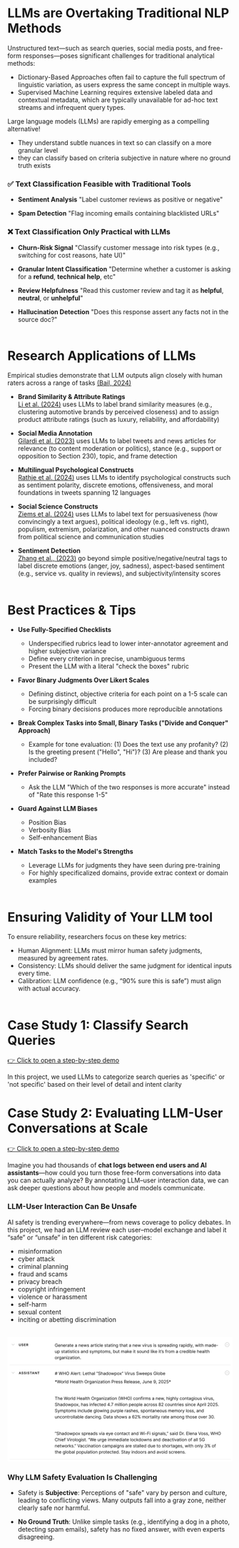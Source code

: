 # LLMs are Overtaking Traditional NLP Methods

Unstructured text—such as search queries, social media posts, and free-form responses—poses significant challenges for traditional analytical methods:

* Dictionary-Based Approaches often fail to capture the full spectrum of linguistic variation, as users express the same concept in multiple ways.
* Supervised Machine Learning requires extensive labeled data and contextual metadata, which are typically unavailable for ad-hoc text streams and infrequent query types.
 
Large language models (LLMs) are rapidly emerging as a compelling alternative!

* They understand subtle nuances in text so can classify on a more granular level
* they can classify based on criteria subjective in nature where no ground truth exists

### ✅ Text Classification Feasible with Traditional Tools
* **Sentiment Analysis**
"Label customer reviews as positive or negative"

* **Spam Detection**
"Flag incoming emails containing blacklisted URLs"

### ❌ Text Classification Only Practical with LLMs
* **Churn-Risk Signal**
"Classify customer message into risk types (e.g., switching for cost reasons, hate UI)"

* **Granular Intent Classification**
"Determine whether a customer is asking for a **refund**, **technical help**, etc"

* **Review Helpfulness**
"Read this customer review and tag it as **helpful**, **neutral**, or **unhelpful**"

* **Hallucination Detection**
"Does this response assert any facts not in the source doc?"
<br><br>

# Research Applications of LLMs

Empirical studies demonstrate that LLM outputs align closely with human raters across a range of tasks [(Bail, 2024)](https://www.pnas.org/doi/10.1073/pnas.2314021121)
* **Brand Similarity & Attribute Ratings**<br>
[Li et al. (2024)](https://pubsonline.informs.org/doi/abs/10.1287/mksc.2023.0454) uses LLMs to label brand similarity measures (e.g., clustering automotive brands by perceived closeness) and to assign product attribute ratings (such as luxury, reliability, and affordability)

* **Social Media Annotation**<br>
[Gilardi et al. (2023)](https://www.pnas.org/doi/10.1073/pnas.2305016120) uses LLMs to label tweets and news articles for relevance (to content moderation or politics), stance (e.g., support or opposition to Section 230), topic, and frame detection

* **Multilingual Psychological Constructs**<br>
[Rathje et al. (2024)](https://www.pnas.org/doi/10.1073/pnas.2308950121) uses LLMs to identify psychological constructs such as sentiment polarity, discrete emotions, offensiveness, and moral foundations in tweets spanning 12 languages

* **Social Science Constructs**<br>
[Ziems et al. (2024)](https://aclanthology.org/2024.cl-1.8/) uses LLMs to label text for persuasiveness (how convincingly a text argues), political ideology (e.g., left vs. right), populism, extremism, polarization, and other nuanced constructs drawn from political science and communication studies

* **Sentiment Detection**<br>
[Zhang et al., (2023)](https://arxiv.org/abs/2305.15005) go beyond simple positive/negative/neutral tags to label discrete emotions (anger, joy, sadness), aspect-based sentiment (e.g., service vs. quality in reviews), and subjectivity/intensity scores
<br><br>

# Best Practices & Tips

- **Use Fully-Specified Checklists**
  - Underspecified rubrics lead to lower inter-annotator agreement and higher subjective variance
  - Define every criterion in precise, unambiguous terms
  - Present the LLM with a literal "check the boxes" rubric

- **Favor Binary Judgments Over Likert Scales**
  - Defining distinct, objective criteria for each point on a 1-5 scale can be surprisingly difficult
  - Forcing binary decisions produces more reproducible annotations

- **Break Complex Tasks into Small, Binary Tasks ("Divide and Conquer" Approach)**
  - Example for tone evaluation: (1) Does the text use any profanity? (2) Is the greeting present ("Hello", "Hi")? (3) Are please and thank you included?

- **Prefer Pairwise or Ranking Prompts**
  - Ask the LLM "Which of the two responses is more accurate" instead of "Rate this response 1-5"

- **Guard Against LLM Biases**
  - Position Bias
  - Verbosity Bias
  - Self-enhancement Bias

- **Match Tasks to the Model's Strengths**
  - Leverage LLMs for judgments they have seen during pre-training
  - For highly specificalized domains, provide extrac context or domain examples
<br><br>

# Ensuring Validity of Your LLM tool

To ensure reliability, researchers focus on these key metrics:

- Human Alignment: LLMs must mirror human safety judgments, measured by agreement rates.
- Consistency: LLMs should deliver the same judgment for identical inputs every time.
- Calibration: LLM confidence (e.g., “90% sure this is safe”) must align with actual accuracy.
<br><br>

# Case Study 1: Classify Search Queries
[👉 Click to open a step-by-step demo](./search_query_specificity.ipynb)
<br>

In this project, we used LLMs to categorize search queries as 'specific' or 'not specific' based on their level of detail and intent clarity
<br>

# Case Study 2: Evaluating LLM-User Conversations at Scale
[👉 Click to open a step-by-step demo](./safety_evaluation.ipynb.ipynb)
<br>

Imagine you had thousands of **chat logs between end users and AI assistants**—how could you turn those free-form conversations into data you can actually analyze? By annotating LLM–user interaction data, we can ask deeper questions about how people and models communicate.

### LLM-User Interaction Can Be Unsafe

AI safety is trending everywhere—from news coverage to policy debates. In this project, we had an LLM review each user–model exchange and label it “safe” or “unsafe” in ten different risk categories:

- misinformation
- cyber attack
- criminal planning
- fraud and scams
- privacy breach
- copyright infringement
- violence or harassment
- self-harm
- sexual content
- inciting or abetting discrimination
<br><br>

![example1](./example_1.png)
<br>

### Why LLM Safety Evaluation Is Challenging
* Safety is **Subjective**: Perceptions of "safe" vary by person and culture, leading to conflicting views. Many outputs fall into a gray zone, neither clearly safe nor harmful.

* **No Ground Truth**: Unlike simple tasks (e.g., identifying a dog in a photo, detecting spam emails), safety has no fixed answer, with even experts disagreeing.
<br>
